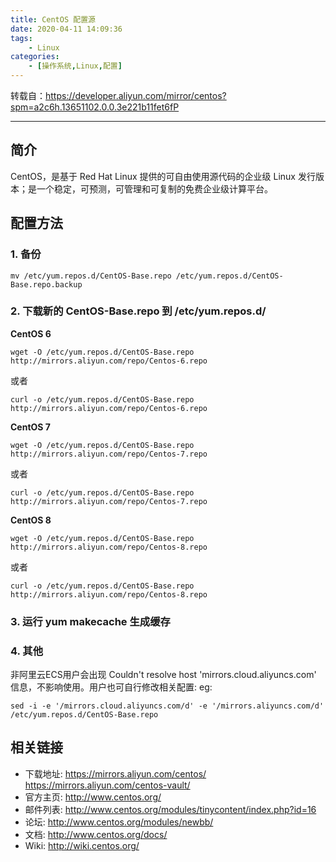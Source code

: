 ```yaml
---
title: CentOS 配置源
date: 2020-04-11 14:09:36
tags: 
	- Linux 
categories: 
    - [操作系统,Linux,配置]
---
```


转载自：https://developer.aliyun.com/mirror/centos?spm=a2c6h.13651102.0.0.3e221b11fet6fP

---

## 简介

CentOS，是基于 Red Hat Linux 提供的可自由使用源代码的企业级 Linux 发行版本；是一个稳定，可预测，可管理和可复制的免费企业级计算平台。

<!--more-->

## 配置方法

### 1. 备份

```
mv /etc/yum.repos.d/CentOS-Base.repo /etc/yum.repos.d/CentOS-Base.repo.backup
```

### 2. 下载新的 CentOS-Base.repo 到 /etc/yum.repos.d/

**CentOS 6**

```
wget -O /etc/yum.repos.d/CentOS-Base.repo http://mirrors.aliyun.com/repo/Centos-6.repo
```

或者

```
curl -o /etc/yum.repos.d/CentOS-Base.repo http://mirrors.aliyun.com/repo/Centos-6.repo
```

**CentOS 7**

```
wget -O /etc/yum.repos.d/CentOS-Base.repo http://mirrors.aliyun.com/repo/Centos-7.repo
```

或者

```
curl -o /etc/yum.repos.d/CentOS-Base.repo http://mirrors.aliyun.com/repo/Centos-7.repo
```

**CentOS 8**

```
wget -O /etc/yum.repos.d/CentOS-Base.repo http://mirrors.aliyun.com/repo/Centos-8.repo
```

或者

```
curl -o /etc/yum.repos.d/CentOS-Base.repo http://mirrors.aliyun.com/repo/Centos-8.repo
```

### 3. 运行 yum makecache 生成缓存

### 4. 其他

非阿里云ECS用户会出现 Couldn't resolve host 'mirrors.cloud.aliyuncs.com' 信息，不影响使用。用户也可自行修改相关配置: eg:

```
sed -i -e '/mirrors.cloud.aliyuncs.com/d' -e '/mirrors.aliyuncs.com/d' /etc/yum.repos.d/CentOS-Base.repo
```

## 相关链接

- 下载地址: https://mirrors.aliyun.com/centos/
  https://mirrors.aliyun.com/centos-vault/
- 官方主页: http://www.centos.org/
- 邮件列表: http://www.centos.org/modules/tinycontent/index.php?id=16
- 论坛: http://www.centos.org/modules/newbb/
- 文档: http://www.centos.org/docs/
- Wiki: http://wiki.centos.org/